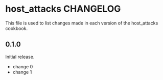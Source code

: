 # host_attacks CHANGELOG

This file is used to list changes made in each version of the host_attacks cookbook.

## 0.1.0

Initial release.

- change 0
- change 1
